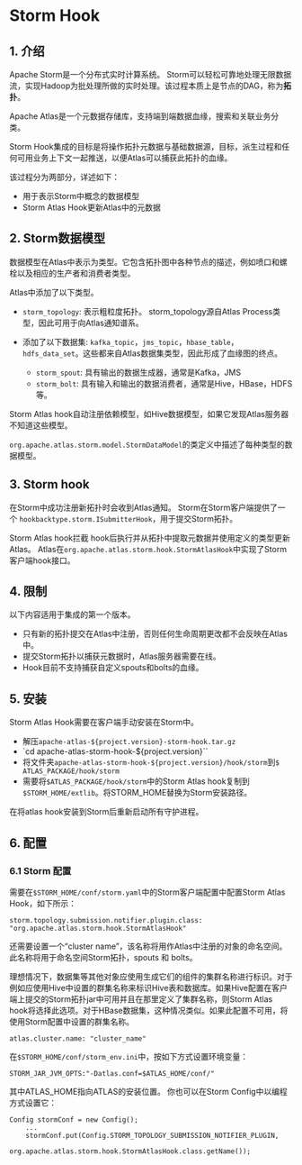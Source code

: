 # Storm Hook
## 1. 介绍
Apache Storm是一个分布式实时计算系统。 Storm可以轻松可靠地处理无限数据流，实现Hadoop为批处理所做的实时处理。该过程本质上是节点的DAG，称为**拓扑**。

Apache Atlas是一个元数据存储库，支持端到端数据血缘，搜索和关联业务分类。

Storm Hook集成的目标是将操作拓扑元数据与基础数据源，目标，派生过程和任何可用业务上下文一起推送，以便Atlas可以捕获此拓扑的血缘。

该过程分为两部分，详述如下：
- 用于表示Storm中概念的数据模型
- Storm Atlas Hook更新Atlas中的元数据

## 2. Storm数据模型
数据模型在Atlas中表示为类型。它包含拓扑图中各种节点的描述，例如喷口和螺栓以及相应的生产者和消费者类型。

Atlas中添加了以下类型。
- `storm_topology`: 表示粗粒度拓扑。 storm_topology源自Atlas Process类型，因此可用于向Atlas通知谱系。

- 添加了以下数据集: `kafka_topic`，`jms_topic`，`hbase_table`，`hdfs_data_set`。这些都来自Atlas数据集类型，因此形成了血缘图的终点。
  - `storm_spout`: 具有输出的数据生成器，通常是Kafka，JMS
  - `storm_bolt`: 具有输入和输出的数据消费者，通常是Hive，HBase，HDFS等。

Storm Atlas hook自动注册依赖模型，如Hive数据模型，如果它发现Atlas服务器不知道这些模型。

`org.apache.atlas.storm.model.StormDataModel`的类定义中描述了每种类型的数据模型。

## 3. Storm hook
在Storm中成功注册新拓扑时会收到Atlas通知。 Storm在Storm客户端提供了一个 `hookbacktype.storm.ISubmitterHook`，用于提交Storm拓扑。

Storm Atlas hook拦截 hook后执行并从拓扑中提取元数据并使用定义的类型更新Atlas。 Atlas在`org.apache.atlas.storm.hook.StormAtlasHook`中实现了Storm客户端hook接口。

## 4. 限制
以下内容适用于集成的第一个版本。

- 只有新的拓扑提交在Atlas中注册，否则任何生命周期更改都不会反映在Atlas中。
- 提交Storm拓扑以捕获元数据时，Atlas服务器需要在线。
- Hook目前不支持捕获自定义spouts和bolts的血缘。

## 5. 安装
Storm Atlas Hook需要在客户端手动安装在Storm中。

- 解压`apache-atlas-${project.version}-storm-hook.tar.gz`
- `cd apache-atlas-storm-hook-${project.version}``
- 将文件夹`apache-atlas-storm-hook-${project.version}/hook/storm`到`$ ATLAS_PACKAGE/hook/storm`
- 需要将`$ATLAS_PACKAGE/hook/storm`中的Storm Atlas hook复制到`$STORM_HOME/extlib`。将STORM_HOME替换为Storm安装路径。

在将atlas hook安装到Storm后重新启动所有守护进程。

## 6. 配置
### 6.1 Storm 配置
需要在`$STORM_HOME/conf/storm.yaml`中的Storm客户端配置中配置Storm Atlas Hook，如下所示：
```
storm.topology.submission.notifier.plugin.class: "org.apache.atlas.storm.hook.StormAtlasHook"
```

还需要设置一个“cluster name”，该名称将用作Atlas中注册的对象的命名空间。此名称将用于命名空间Storm拓扑，spouts 和 bolts。

理想情况下，数据集等其他对象应使用生成它们的组件的集群名称进行标识。对于例如应使用Hive中设置的群集名称来标识Hive表和数据库。如果Hive配置在客户端上提交的Storm拓扑jar中可用并且在那里定义了集群名称，则Storm Atlas hook将选择此选项。对于HBase数据集，这种情况类似。如果此配置不可用，将使用Storm配置中设置的群集名称。
```
atlas.cluster.name: "cluster_name"
```

在`$STORM_HOME/conf/storm_env.ini`中，按如下方式设置环境变量：
```
STORM_JAR_JVM_OPTS:"-Datlas.conf=$ATLAS_HOME/conf/"
```

其中ATLAS_HOME指向ATLAS的安装位置。
你也可以在Storm Config中以编程方式设置它：
```
Config stormConf = new Config();
    ...
    stormConf.put(Config.STORM_TOPOLOGY_SUBMISSION_NOTIFIER_PLUGIN,
            org.apache.atlas.storm.hook.StormAtlasHook.class.getName());
```

